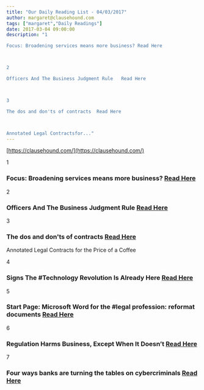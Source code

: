 ```yaml
---
title: "Our Daily Reading List - 04/03/2017"
author: margaret@clausehound.com
tags: ["margaret","Daily Readings"]
date: 2017-03-04 09:00:00
description: "1

Focus: Broadening services means more business? Read Here



2

Officers And The Business Judgment Rule   Read Here



3

The dos and don'ts of contracts  Read Here



Annotated Legal Contractsfor..."
---
```


[https://clausehound.com/](https://clausehound.com/)

1

### Focus: Broadening services means more business? [Read Here](http://www.lawtimesnews.com/201702065926/focus-on/focus-broadening-services-means-more-business)

2

### Officers And The Business Judgment Rule   [Read Here](https://goo.gl/nhEv8Y)

3

### The dos and don'ts of contracts  [Read Here](https://goo.gl/chtDb1)

Annotated Legal Contracts
for the Price of a Coffee

4

### Signs The #Technology Revolution Is Already Here  [Read Here](https://goo.gl/ta3d3c)

5

### Start Page: Microsoft Word for the #legal profession: reformat documents  [Read Here](https://goo.gl/4C4uR5)

6

### Regulation Harms Business, Except When It Doesn’t  [Read Here](http://breakingenergy.com/2017/02/24/regulation-harms-business-except-when-it-doesnt/)

7

### Four ways banks are turning the tables on cybercriminals  [Read Here](https://www.bloomberg.com/enterprise/blog/four-ways-banks-turning-tables-cybercriminals/)